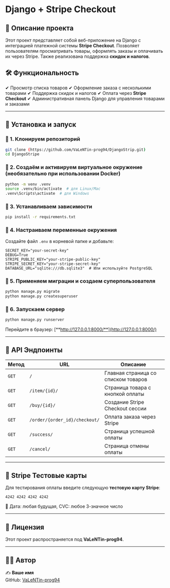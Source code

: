 # Django + Stripe Checkout

## 📌 Описание проекта

Этот проект представляет собой веб-приложение на Django с интеграцией платежной системы **Stripe Checkout**. Позволяет пользователям просматривать товары, оформлять заказы и оплачивать их через Stripe. Также реализована поддержка **скидок и налогов**.

## 🛠 Функциональность

✔ Просмотр списка товаров ✔ Оформление заказа с несколькими товарами ✔ Поддержка скидок и налогов ✔ Оплата через **Stripe Checkout** ✔ Административная панель Django для управления товарами и заказами

---

## 🚀 Установка и запуск

### 🔹 1. Клонируем репозиторий

```bash
git clone (https://github.com/VaLeNTin-prog94/DjangoStrip.git)
cd DjangoStripe
```

### 🔹 2. Создаём и активируем виртуальное окружение (необязательно при использовании Docker)

```bash
python -m venv .venv
source .venv/bin/activate  # для Linux/Mac
.venv\Scripts\activate  # для Windows
```

### 🔹 3. Устанавливаем зависимости

```bash
pip install -r requirements.txt
```

### 🔹 4. Настраиваем переменные окружения

Создайте файл `.env` в корневой папке и добавьте:

```env
SECRET_KEY="your-secret-key"
DEBUG=True
STRIPE_PUBLIC_KEY="your-stripe-public-key"
STRIPE_SECRET_KEY="your-stripe-secret-key"
DATABASE_URL="sqlite:///db.sqlite3"  # Или используйте PostgreSQL
```

### 🔹 5. Применяем миграции и создаем суперпользователя

```bash
python manage.py migrate
python manage.py createsuperuser
```

### 🔹 6. Запускаем сервер

```bash
python manage.py runserver
```

Перейдите в браузер: [**http://127.0.0.1:8000/**](http://127.0.0.1:8000/)

---


## 🎯 API Эндпоинты

| Метод | URL                           | Описание                            |
| ----- | ----------------------------- | ----------------------------------- |
| `GET` | `/`                           | Главная страница со списком товаров |
| `GET` | `/item/{id}/`                 | Страница товара с кнопкой оплаты    |
| `GET` | `/buy/{id}/`                  | Создание Stripe Checkout сессии     |
| `GET` | `/order/{order_id}/checkout/` | Оплата заказа через Stripe          |
| `GET` | `/success/`                   | Страница успешной оплаты            |
| `GET` | `/cancel/`                    | Страница отмены оплаты              |

---

## 🔑 Stripe Тестовые карты

Для тестирования оплаты введите следующую **тестовую карту Stripe**:

```
4242 4242 4242 4242
```

📌 Дата: любая будущая, CVC: любое 3-значное число

---

## 📜 Лицензия

Этот проект распространяется под **VaLeNTin-prog94**.

---

## 👨‍💻 Автор

✍ **Ваше имя**\
GitHub: [VaLeNTin-prog94](https://github.com/VaLeNTin-prog94)

